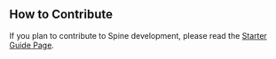 ##  How to Contribute

If you plan to contribute to Spine development, please read the [Starter Guide Page](Contribute/spine-dev-starter-quide.md).